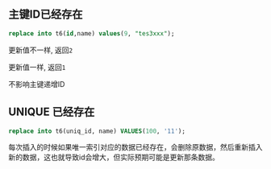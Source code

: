 ## 主键ID已经存在

```sql
replace into t6(id,name) values(9, "tes3xxx");
```

更新值不一样, 返回`2`

更新值一样, 返回`1`

不影响主键递增ID

## 

## UNIQUE 已经存在

```sql
replace into t6(uniq_id, name) VALUES(100, '11');
```

每次插入的时候如果唯一索引对应的数据已经存在，会删除原数据，然后重新插入新的数据，这也就导致id会增大，但实际预期可能是更新那条数据。

